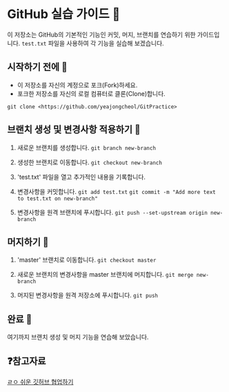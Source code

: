 # GitHub 실습 가이드 📘

이 저장소는 GitHub의 기본적인 기능인 커밋, 머지, 브랜치를 연습하기 위한 가이드입니다. `test.txt` 파일을 사용하여 각 기능을 실습해 보겠습니다.

## 시작하기 전에 🚀
- 이 저장소를 자신의 계정으로 포크(Fork)하세요.
- 포크한 저장소를 자신의 로컬 컴퓨터로 클론(Clone)합니다.

`git clone <https://github.com/yeajongcheol/GitPractice>`

## 브랜치 생성 및 변경사항 적용하기 🌿

1. 새로운 브랜치를 생성합니다.
`git branch new-branch`

2. 생성한 브랜치로 이동합니다.
`git checkout new-branch`

3. 'test.txt' 파일을 열고 추가적인 내용을 기록합니다.
   
4. 변경사항을 커밋합니다.
`git add test.txt`
`git commit -m "Add more text to test.txt on new-branch"`

5. 변경사항을 원격 브랜치에 푸시합니다.
`git push --set-upstream origin new-branch`

## 머지하기 🔄

1. 'master' 브랜치로 이동합니다.
`git checkout master`

2. 새로운 브랜치의 변경사항을 master 브랜치에 머지합니다.
`git merge new-branch`

3. 머지된 변경사항을 원격 저장소에 푸시합니다.
`git push`

## 완료 🎉
여기까지 브랜치 생성 및 머지 기능을 연습해 보았습니다. 

## ❓참고자료
[ㄹㅇ 쉬운 깃허브 협업하기](https://youtu.be/IT41djAKUgg?si=kClqgFkmkP0eSEFD)



